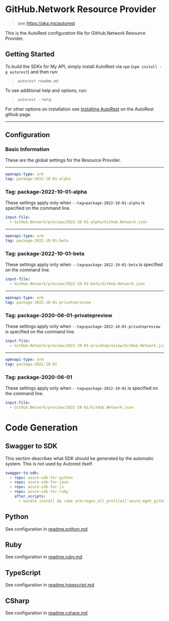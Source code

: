# GitHub.Network Resource Provider

> see https://aka.ms/autorest

This is the AutoRest configuration file for GitHub.Network Resource Provider.

## Getting Started

To build the SDKs for My API, simply install AutoRest via `npm` (`npm install -g autorest`) and then run:

> `autorest readme.md`

To see additional help and options, run:

> `autorest --help`

For other options on installation see [Installing AutoRest](https://aka.ms/autorest/install) on the AutoRest github page.

---

## Configuration

### Basic Information

These are the global settings for the Resource Provider.

---
```yaml
openapi-type: arm
tag: package-2022-10-01-alpha
```

### Tag: package-2022-10-01-alpha

These settings apply only when `--tag=package-2022-10-01-alpha` is specified on the command line.

```yaml $(tag) == 'package-2022-10-01-alpha'
input-file:
  - GitHub.Network/preview/2022-10-01-alpha/GitHub.Network.json
```

---
```yaml
openapi-type: arm
tag: package-2022-10-01-beta
```

### Tag: package-2022-10-01-beta

These settings apply only when `--tag=package-2022-10-01-beta` is specified on the command line.

```yaml $(tag) == 'package-2022-10-01-beta'
input-file:
  - GitHub.Network/preview/2022-10-01-beta/GitHub.Network.json
```


---
```yaml
openapi-type: arm
tag: package-2022-10-01-privatepreview
```

### Tag: package-2020-06-01-privatepreview

These settings apply only when `--tag=package-2022-10-01-privatepreview` is specified on the command line.

```yaml $(tag) == 'package-2022-10-01-privatepreview'
input-file:
  - GitHub.Network/preview/2022-10-01-privatepreview/GitHub.Network.json
```


---
```yaml
openapi-type: arm
tag: package-2022-10-01
```

### Tag: package-2020-06-01

These settings apply only when `--tag=package-2022-10-01` is specified on the command line.

```yaml $(tag) == 'package-2022-10-01'
input-file:
  - GitHub.Network/preview/2022-10-01/GitHub.Network.json
```

# Code Generation

## Swagger to SDK

This section describes what SDK should be generated by the automatic system.
This is not used by Autorest itself.

```yaml $(swagger-to-sdk)
swagger-to-sdk:
  - repo: azure-sdk-for-python
  - repo: azure-sdk-for-java
  - repo: azure-sdk-for-js
  - repo: azure-sdk-for-ruby
    after_scripts:
      - bundle install && rake arm:regen_all_profiles['azure_mgmt_github_network']
```

## Python

See configuration in [readme.python.md](./readme.python.md)

## Ruby

See configuration in [readme.ruby.md](./readme.ruby.md)

## TypeScript

See configuration in [readme.typescript.md](./readme.typescript.md)

## CSharp

See configuration in [readme.csharp.md](./readme.csharp.md)
